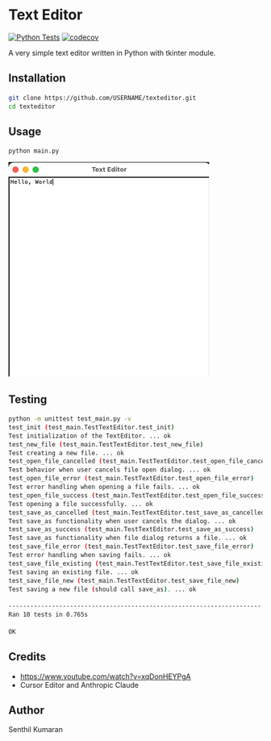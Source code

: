 # Text Editor

[![Python Tests](https://github.com/orsenthil/first-texteditor/actions/workflows/python-tests.yml/badge.svg)](https://github.com/orsenthil/first-texteditor/actions/workflows/python-tests.yml)
[![codecov](https://codecov.io/gh/orsenthil/first-texteditor/branch/main/graph/badge.svg)](https://codecov.io/gh/orsenthil/first-texteditor)

A very simple text editor written in Python with tkinter module.

## Installation

```bash
git clone https://github.com/USERNAME/texteditor.git
cd texteditor
```

## Usage

```bash
python main.py
```

![](./img/text-editor.png)


## Testing

```bash
python -m unittest test_main.py -v
test_init (test_main.TestTextEditor.test_init)
Test initialization of the TextEditor. ... ok
test_new_file (test_main.TestTextEditor.test_new_file)
Test creating a new file. ... ok
test_open_file_cancelled (test_main.TestTextEditor.test_open_file_cancelled)
Test behavior when user cancels file open dialog. ... ok
test_open_file_error (test_main.TestTextEditor.test_open_file_error)
Test error handling when opening a file fails. ... ok
test_open_file_success (test_main.TestTextEditor.test_open_file_success)
Test opening a file successfully. ... ok
test_save_as_cancelled (test_main.TestTextEditor.test_save_as_cancelled)
Test save_as functionality when user cancels the dialog. ... ok
test_save_as_success (test_main.TestTextEditor.test_save_as_success)
Test save_as functionality when file dialog returns a file. ... ok
test_save_file_error (test_main.TestTextEditor.test_save_file_error)
Test error handling when saving fails. ... ok
test_save_file_existing (test_main.TestTextEditor.test_save_file_existing)
Test saving an existing file. ... ok
test_save_file_new (test_main.TestTextEditor.test_save_file_new)
Test saving a new file (should call save_as). ... ok

----------------------------------------------------------------------
Ran 10 tests in 0.765s

OK
```

## Credits

* https://www.youtube.com/watch?v=xqDonHEYPgA
* Cursor Editor and Anthropic Claude

## Author

Senthil Kumaran